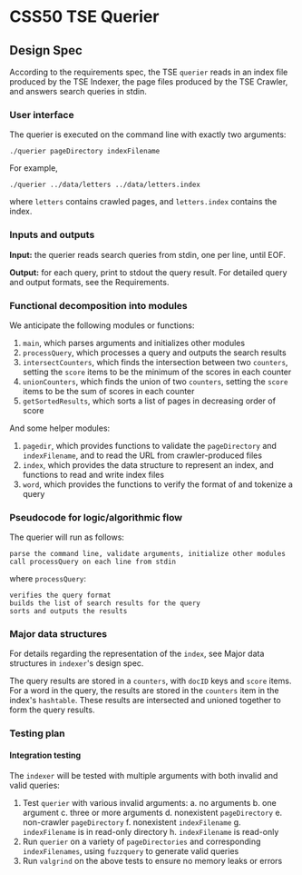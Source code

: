 # CSS50 TSE Querier

## Design Spec

According to the requirements spec, the TSE `querier` reads in an index file produced by the TSE Indexer, the page files produced by the TSE Crawler, and answers search queries in stdin.


### User interface
The querier is executed on the command line with exactly two arguments:
```
./querier pageDirectory indexFilename
```

For example,
```
./querier ../data/letters ../data/letters.index
```
where `letters` contains crawled pages, and `letters.index` contains the index.


### Inputs and outputs
**Input:** the querier reads search queries from stdin, one per line, until EOF.

**Output:** for each query, print to stdout the query result. For detailed query and output formats, see the Requirements.


### Functional decomposition into modules
We anticipate the following modules or functions:
1. `main`, which parses arguments and initializes other modules 
2. `processQuery`, which processes a query and outputs the search results
3. `intersectCounters`, which finds the intersection between two `counters`, setting the `score` items to be the minimum of the scores in each counter
4. `unionCounters`, which finds the union of two `counters`, setting the `score` items to be the sum of scores in each counter
5. `getSortedResults`, which sorts a list of pages in decreasing order of score

And some helper modules:
1. `pagedir`, which provides functions to validate the `pageDirectory` and `indexFilename`, and to read the URL from crawler-produced files
2. `index`, which provides the data structure to represent an index, and functions to read and write index files
3. `word`, which provides the functions to verify the format of and tokenize a query


### Pseudocode for logic/algorithmic flow
The querier will run as follows:
```
parse the command line, validate arguments, initialize other modules
call processQuery on each line from stdin
```
where `processQuery`:
```
verifies the query format
builds the list of search results for the query
sorts and outputs the results
```


### Major data structures
For details regarding the representation of the `index`, see Major data structures in `indexer`'s design spec.

The query results are stored in a `counters`, with `docID` keys and `score` items. For a word in the query, the results are stored in the `counters` item in the index's `hashtable`. These results are intersected and unioned together to form the query results.


### Testing plan

#### Integration testing
The `indexer` will be tested with multiple arguments with both invalid and valid queries:
1. Test `querier` with various invalid arguments:
  a. no arguments
  b. one argument
  c. three or more arguments
  d. nonexistent `pageDirectory`
  e. non-crawler `pageDirectory`
  f. nonexistent `indexFilename`
  g. `indexFilename` is in read-only directory
  h. `indexFilename` is read-only
2. Run `querier` on a variety of `pageDirectories` and corresponding `indexFilenames`, using `fuzzquery` to generate valid queries
3. Run `valgrind` on the above tests to ensure no memory leaks or errors
